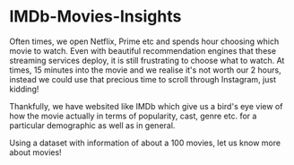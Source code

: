 # IMDb-Movies-Insights

Often times, we open Netflix, Prime etc and spends hour choosing which movie to watch. Even with beautiful recommendation engines that these streaming services deploy, it is still frustrating to choose what to watch. At times, 15 minutes into the movie and we realise it's not worth our 2 hours, instead we could use that precious time to scroll through Instagram, just kidding!

Thankfully, we have websited like IMDb which give us a bird's eye view of how the movie actually in terms of popularity, cast, genre etc. for a particular demographic as well as in general. 

Using a dataset with information of about a 100 movies, let us know more about movies!
